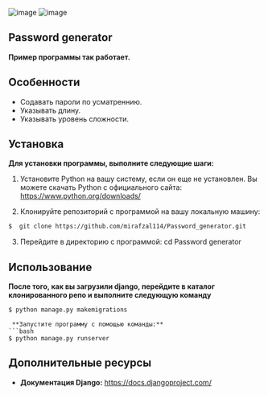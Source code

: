 ![image](https://github.com/mirafzal114/Password_generator/assets/136591233/bb63aa33-2495-47fc-ac66-10b22b3bd372)
![image](https://github.com/mirafzal114/Password_generator/assets/136591233/01b3deed-3c86-41fa-be7c-c35b6ed6c780)


## Password generator
**Пример программы так работает.**

## Особенности
- Содавать пароли по усматреннию.
- Указывать длину.
- Указывать уровень сложности.


## Установка

**Для установки программы, выполните следующие шаги:**

1. Установите Python на вашу систему, если он еще не установлен. Вы можете скачать Python с официального сайта: https://www.python.org/downloads/

2. Клонируйте репозиторий с программой на вашу локальную машину:
 ```bash
$  git clone https://github.com/mirafzal114/Password_generator.git
```

3. Перейдите в директорию с программой:
cd Password generator

## Использование

**После того, как вы загрузили django, перейдите в каталог клонированного репо и выполните следующую команду**
```bash
$ python manage.py makemigrations
```

```
 **Запустите программу с помощью команды:**
```bash
$ python manage.py runserver
```



## Дополнительные ресурсы
- **Документация Django:** https://docs.djangoproject.com/
